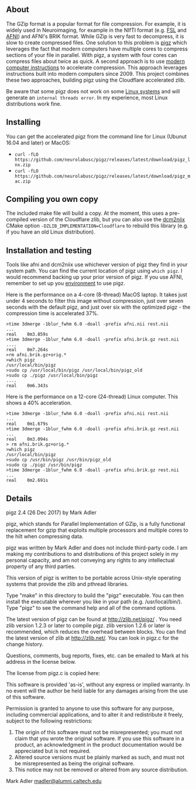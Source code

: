 ## About

The GZip format is a popular format for file compression. For example, it is widely used in Neuroimaging, for example in the NIfTI format (e.g. [FSL](https://fsl.fmrib.ox.ac.uk/fsl/fslwiki/) and [AFNI](https://afni.nimh.nih.gov)) and AFNI's BRIK format. While GZip is very fast to decompress, it is slow to create compressed files. One solution to this problem is [pigz](https://zlib.net/pigz/) which leverages the fact that modern computers have multiple cores to compress sections of your file in parallel. With pigz, a system with four cores can compress files about twice as quick. A second approach is to use [modern computer instructions](https://github.com/cloudflare/zlib) to accelerate compression. This approach leverages instructions built into modern computers since 2009. This project combines these two approaches, building pigz using the Cloudflare accelerated zlib.

Be aware that some pigz does not work on some [Linux systems](https://github.com/madler/pigz/issues/68) and will generate an `internal threads error`. In my experience, most Linux distributions work fine.

## Installing

You can get the accelerated pigz from the command line for Linux (Ubunut 16.04 and later) or MacOS:
   * `curl -fLO https://github.com/neurolabusc/pigz/releases/latest/download/pigz_lnx.zip`
   * `curl -fLO https://github.com/neurolabusc/pigz/releases/latest/download/pigz_mac.zip`

## Compiling you own copy

The included make file will build a copy. At the moment, this uses a pre-compiled version of the Cloudflare zlib, but you can also use the [dcm2niix](https://github.com/rordenlab/dcm2niix) CMake option `-DZLIB_IMPLEMENTATION=Cloudflare` to rebuild this library (e.g. if you have an old Linux distribution).

## Installation and testing

Tools like afni and dcm2niix use whichever version of pigz they find in your system path. You can find the current location of pigz using `which pigz`. I would recommend backing up your prior version of pigz. If you use AFNI, remember to set up you [environment](https://afni.nimh.nih.gov/pub/dist/doc/program_help/README.environment.html) to use pigz.

Here is the performance on a 4-core (8-thread) MacOS laptop. It takes just under 4 seconds to filter this image without compression, just over seven seconds with the default pigz, and just over six with the optimized pigz - the compression time is accelerated 37%. 
```
>time 3dmerge -1blur_fwhm 6.0 -doall -prefix afni.nii rest.nii 
...
real	0m3.859s
>time 3dmerge -1blur_fwhm 6.0 -doall -prefix afni.brik.gz rest.nii 
....
real	0m7.264s
>rm afni.brik.gz+orig.*
>which pigz
/usr/local/bin/pigz
>sudo cp /usr/local/bin/pigz /usr/local/bin/pigz_old
>sudo cp ./pigz /usr/local/bin/pigz
....
real	0m6.343s
```


Here is the performance on a 12-core (24-thread) Linux computer. This shows a 40% acceleration.

```
>time 3dmerge -1blur_fwhm 6.0 -doall -prefix afni.nii rest.nii 
...
real	0m1.679s
>time 3dmerge -1blur_fwhm 6.0 -doall -prefix afni.brik.gz rest.nii 
...
real	0m3.094s
> rm afni.brik.gz+orig.*
>which pigz
/usr/local/bin/pigz
>sudo cp /usr/bin/pigz /usr/bin/pigz_old
>sudo cp ./pigz /usr/bin/pigz
>time 3dmerge -1blur_fwhm 6.0 -doall -prefix afni.brik.gz rest.nii 
...
real	0m2.691s
```



## Details

pigz 2.4 (26 Dec 2017) by Mark Adler

pigz, which stands for Parallel Implementation of GZip, is a fully functional replacement for gzip that exploits multiple processors and multiple cores to the hilt when compressing data.

pigz was written by Mark Adler and does not include third-party code. I am making my contributions to and distributions of this project solely in my personal capacity, and am not conveying any rights to any intellectual property of any third parties.

This version of pigz is written to be portable across Unix-style operating systems that provide the zlib and pthread libraries.

Type "make" in this directory to build the "pigz" executable.  You can then install the executable wherever you like in your path (e.g. /usr/local/bin/). Type "pigz" to see the command help and all of the command options.

The latest version of pigz can be found at http://zlib.net/pigz/ .  You need zlib version 1.2.3 or later to compile pigz.  zlib version 1.2.6 or later is recommended, which reduces the overhead between blocks.  You can find the latest version of zlib at http://zlib.net/.  You can look in pigz.c for the change history.

Questions, comments, bug reports, fixes, etc. can be emailed to Mark at his address in the license below.

The license from pigz.c is copied here:

  This software is provided 'as-is', without any express or implied
  warranty.  In no event will the author be held liable for any damages
  arising from the use of this software.

  Permission is granted to anyone to use this software for any purpose,
  including commercial applications, and to alter it and redistribute it
  freely, subject to the following restrictions:

  1. The origin of this software must not be misrepresented; you must not
     claim that you wrote the original software. If you use this software
     in a product, an acknowledgment in the product documentation would be
     appreciated but is not required.
  2. Altered source versions must be plainly marked as such, and must not be
     misrepresented as being the original software.
  3. This notice may not be removed or altered from any source distribution.

  Mark Adler
  madler@alumni.caltech.edu
